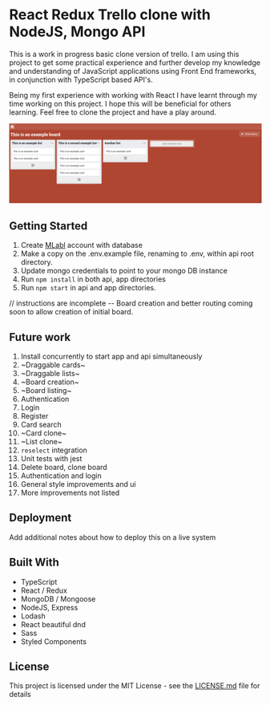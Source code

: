 # React Redux Trello clone with NodeJS, Mongo API

This is a work in progress basic clone version of trello. I am using this project to get some practical experience and further develop my knowledge and understanding of JavaScript applications using Front End frameworks, in conjunction with TypeScript based API's.

Being my first experience with working with React I have learnt through my time working on this project. I hope this will be beneficial for others learning. Feel free to clone the project and have a play around.

![example board](https://github.com/jameslongstaff/react-trello-clone/blob/master/examples/board-example.png)

## Getting Started

1. Create [MLabl](https://mlab.com/welcome/) account with database
1. Make a copy on the .env.example file, renaming to .env, within api root directory.
1. Update mongo credentials to point to your mongo DB instance
1. Run `npm install` in both api, app directories
1. Run `npm start` in api and app directories.

// instructions are incomplete -- Board creation and better routing coming soon to allow creation of initial board. 

## Future work

1. Install concurrently to start app and api simultaneously
1. ~Draggable cards~
1. ~Draggable lists~
1. ~Board creation~
1. ~Board listing~
1. Authentication
1. Login
1. Register
1. Card search
1. ~Card clone~
1. ~List clone~
1. `reselect` integration
1. Unit tests with jest
1. Delete board, clone board
1. Authentication and login
1. General style improvements and ui
1. More improvements not listed

## Deployment

Add additional notes about how to deploy this on a live system

## Built With

* TypeScript
* React / Redux
* MongoDB / Mongoose
* NodeJS, Express
* Lodash
* React beautiful dnd 
* Sass
* Styled Components

## License

This project is licensed under the MIT License - see the [LICENSE.md](LICENSE.md) file for details
